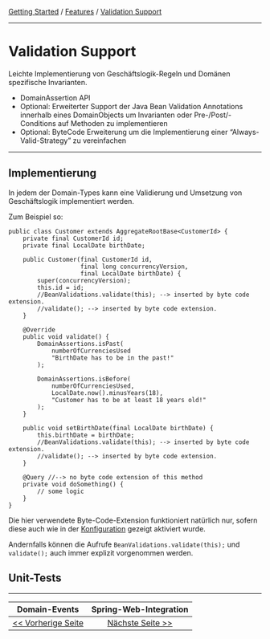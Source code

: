 [Getting Started](../index.md) / [Features](../features.md) / [Validation Support](validation_support.md)

---

# Validation Support
Leichte Implementierung von Geschäftslogik-Regeln und Domänen spezifische Invarianten.
-   DomainAssertion API
-   Optional: Erweiterter Support der Java Bean Validation Annotations innerhalb eines DomainObjects um Invarianten oder Pre-/Post/-Conditions auf Methoden zu implementieren
-   Optional: ByteCode Erweiterung um die Implementierung einer “Always-Valid-Strategy” zu vereinfachen

---

## Implementierung
In jedem der Domain-Types kann eine Validierung und Umsetzung von Geschäftslogik implementiert werden.

Zum Beispiel so:
```
public class Customer extends AggregateRootBase<CustomerId> {
    private final CustomerId id;
    private final LocalDate birthDate;
    
    public Customer(final CustomerId id,
                    final long concurrencyVersion,
                    final LocalDate birthDate) {
        super(concurrencyVersion);
        this.id = id;
        //BeanValidations.validate(this); --> inserted by byte code extension.
        //validate(); --> inserted by byte code extension.
    }
    
    @Override
    public void validate() {
        DomainAssertions.isPast(
            numberOfCurrenciesUsed
            "BirthDate has to be in the past!"
        );
        
        DomainAssertions.isBefore(
            numberOfCurrenciesUsed,
            LocalDate.now().minusYears(18),
            "Customer has to be at least 18 years old!"
        );
    }
    
    public void setBirthDate(final LocalDate birthDate) {
        this.birthDate = birthDate;
        //BeanValidations.validate(this); --> inserted by byte code extension.
        //validate(); --> inserted by byte code extension.
    }
    
    @Query //--> no byte code extension of this method
    private void doSomething() {
        // some logic
    }
}
```

Die hier verwendete Byte-Code-Extension funktioniert natürlich nur, sofern diese
auch wie in der [Konfiguration](../configuration.md) gezeigt aktiviert wurde.

Andernfalls können die Aufrufe `BeanValidations.validate(this);` und `validate();` 
auch immer explizit vorgenommen werden.

## Unit-Tests

---

|            **Domain-Events**             |           **Spring-Web-Integration**            |
|:----------------------------------------:|:-----------------------------------------------:|
| [<< Vorherige Seite](./domain_events.md) | [Nächste Seite >>](./spring_web_integration.md) |
